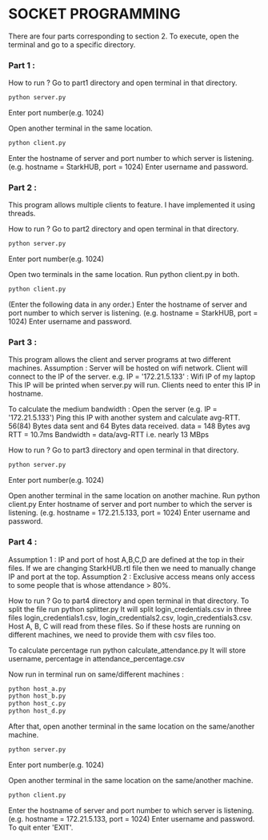 # SOCKET PROGRAMMING
There are four parts corresponding to section 2.
To execute, open the terminal and go to a specific directory.


### Part 1 :
How to run ?
Go to part1 directory and open terminal in that directory.
```bash
python server.py
```
Enter port number(e.g. 1024)

Open another terminal in the same location.
```bash
python client.py
```
Enter the hostname of server and port number to which server is listening.
(e.g. hostname = StarkHUB, port = 1024)
Enter username and password.


### Part 2 :
This program allows multiple clients to feature.
I have implemented it using threads.

How to run ?
Go to part2 directory and open terminal in that directory.
```bash
python server.py
```
Enter port number(e.g. 1024)

Open two terminals in the same location.
Run python client.py in both.
```bash
python client.py
```
(Enter the following data in any order.)
Enter the hostname of server and port number to which server is listening.
(e.g. hostname = StarkHUB, port = 1024)
Enter username and password.


### Part 3 :
This program allows the client and server programs at two different machines.
Assumption : Server will be hosted on wifi network. Client will connect to the IP of the server.
e.g. IP = '172.21.5.133' : Wifi IP of my laptop
This IP will be printed when server.py will run. Clients need to enter this IP in hostname.

To calculate the medium bandwidth :
Open the server (e.g. IP = '172.21.5.133')
Ping this IP with another system and calculate avg-RTT.
56(84) Bytes data sent and 64 Bytes data received.
data =  148 Bytes
avg RTT = 10.7ms
Bandwidth = data/avg-RTT i.e. nearly 13 MBps

How to run ?
Go to part3 directory and open terminal in that directory.
```bash
python server.py
```
Enter port number(e.g. 1024)

Open another terminal in the same location on another machine.
Run python client.py
Enter hostname of server and port number to which the server is listening.
(e.g. hostname = 172.21.5.133, port = 1024)
Enter username and password.


### Part 4 :
Assumption 1 : IP and port of host A,B,C,D are defined at the top in their files.
If we are changing StarkHUB.rtl file then we need to manually change IP and port at the top.
Assumption 2 : Exclusive access means only access to some people that is whose attendance > 80%. 

How to run ?
Go to part4 directory and open terminal in that directory.
To split the file run python splitter.py
It will split login_credentials.csv in three files login_credentials1.csv,
login_credentials2.csv, login_credentials3.csv. Host A, B, C will read from these files.
So if these hosts are running on different machines, we need to provide them with csv files too.
 
To calculate percentage run python calculate_attendance.py
It will store username, percentage in attendance_percentage.csv

Now run in terminal run on same/different machines :
```bash
python host_a.py
python host_b.py
python host_c.py
python host_d.py
````

After that, open another terminal in the same location on the same/another machine.
```bash
python server.py
```
Enter port number(e.g. 1024)

Open another terminal in the same location on the same/another machine.
```bash
python client.py
```
Enter the hostname of server and port number to which server is listening.
(e.g. hostname = 172.21.5.133, port = 1024)
Enter username and password.
To quit enter 'EXIT'.
